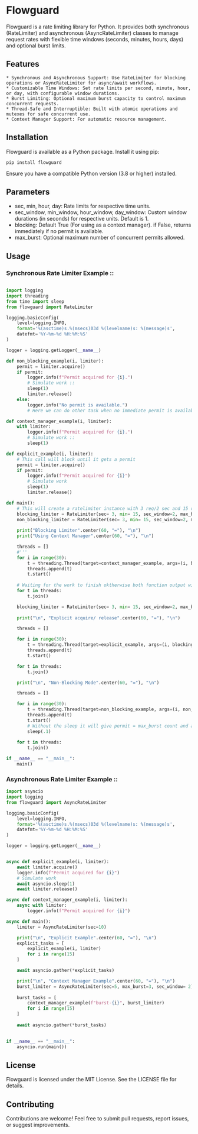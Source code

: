 # Flowguard

Flowguard is a rate limiting library for Python. It provides both synchronous (RateLimiter) 
and asynchronous (AsyncRateLimiter) classes to manage request rates with flexible time windows (seconds, minutes, 
hours, days) and optional burst limits.

## Features
    * Synchronous and Asynchronous Support: Use RateLimiter for blocking operations or AsyncRateLimiter for async/await workflows.
    * Customizable Time Windows: Set rate limits per second, minute, hour, or day, with configurable window durations.
    * Burst Limiting: Optional maximum burst capacity to control maximum concurrent requests.
    * Thread-Safe and Interruptible: Built with atomic operations and mutexes for safe concurrent use.
    * Context Manager Support: For automatic resource management.

## Installation

Flowguard is available as a Python package. Install it using pip:

```shell
pip install flowguard
```
Ensure you have a compatible Python version (3.8 or higher) installed.

## Parameters

* sec, min, hour, day: Rate limits for respective time units.
* sec_window, min_window, hour_window, day_window: Custom window durations (in seconds) for respective units. Default is 1.
* blocking: Default True (For using as a context manager). if False, returns immediately if no permit is available.
* max_burst: Optional maximum number of concurrent permits allowed.

## Usage

### Synchronous Rate Limiter Example :: 

```python

import logging
import threading
from time import sleep
from flowguard import RateLimiter

logging.basicConfig(
    level=logging.INFO,
    format='%(asctime)s.%(msecs)03d %(levelname)s: %(message)s',
    datefmt='%Y-%m-%d %H:%M:%S'
)

logger = logging.getLogger(__name__)

def non_blocking_example(i, limiter):
    permit = limiter.acquire()
    if permit:
        logger.info(f"Permit acquired for {i}.")
        # Simulate work ::
        sleep(1)
        limiter.release()
    else:
        logger.info("No permit is available.")
        # Here we can do other task when no immediate permit is available

def context_manager_example(i, limiter):
    with limiter:
        logger.info(f"Permit acquired for {i}.")
        # Simulate work ::
        sleep(1)

def explicit_example(i, limiter):
    # This call will block until it gets a permit
    permit = limiter.acquire()
    if permit:
        logger.info(f"Permit acquired for {i}")
        # Simulate work
        sleep(1)
        limiter.release()

def main():
    # This will create a ratelimiter instance with 3 req/2 sec and 15 req/min with a max allowed concurrent req = 2
    blocking_limiter = RateLimiter(sec= 3, min= 15, sec_window=2, max_burst= 2)
    non_blocking_limiter = RateLimiter(sec= 3, min= 15, sec_window=2, max_burst= 2, blocking=False)
    
    print("Blocking Limiter".center(60, "="), "\n")    
    print("Using Context Manager".center(60, "="), "\n")

    threads = []
    #'''
    for i in range(30):
        t = threading.Thread(target=context_manager_example, args=(i, blocking_limiter), daemon= True)
        threads.append(t)
        t.start()
    
    # Waiting for the work to finish oktherwise both function output will be mixed
    for t in threads:
        t.join()

    blocking_limiter = RateLimiter(sec= 3, min= 15, sec_window=2, max_burst= 2)
    
    print("\n", "Explicit acquire/ release".center(60, "="), "\n")

    threads = []

    for i in range(30):
        t = threading.Thread(target=explicit_example, args=(i, blocking_limiter), daemon= True)
        threads.append(t)
        t.start()

    for t in threads:
        t.join()

    print("\n", "Non-Blocking Mode".center(60, "="), "\n")

    threads = []

    for i in range(30):
        t = threading.Thread(target=non_blocking_example, args=(i, non_blocking_limiter), daemon= True)
        threads.append(t)
        t.start()
        # Without the sleep it will give permit = max_burst count and all other threads will failed to acquire any permit
        sleep(.1)
    
    for t in threads:
        t.join()

if __name__ == "__main__":
    main()


```
### Asynchronous Rate Limiter Example :: 

```python
import asyncio
import logging
from flowguard import AsyncRateLimiter

logging.basicConfig(
    level=logging.INFO,
    format='%(asctime)s.%(msecs)03d %(levelname)s: %(message)s',
    datefmt='%Y-%m-%d %H:%M:%S'
)

logger = logging.getLogger(__name__)


async def explicit_example(i, limiter):
    await limiter.acquire()
    logger.info(f"Permit acquired for {i}")
    # Simulate work 
    await asyncio.sleep(1)
    await limiter.release()

async def context_manager_example(i, limiter):
    async with limiter:
        logger.info(f"Permit acquired for {i}")

async def main():
    limiter = AsyncRateLimiter(sec=10)

    print("\n", "Explicit Example".center(60, "="), "\n")
    explicit_tasks = [
        explicit_example(i, limiter) 
        for i in range(15)  
    ]

    await asyncio.gather(*explicit_tasks)

    print("\n", "Context Manager Example".center(60, "="), "\n")
    burst_limiter = AsyncRateLimiter(sec=5, max_burst=3, sec_window= 2)
    
    burst_tasks = [
        context_manager_example(f"burst-{i}", burst_limiter)
        for i in range(15)  
    ]
    
    await asyncio.gather(*burst_tasks)
    

if __name__ == "__main__":
    asyncio.run(main())

```

## License
Flowguard is licensed under the MIT License. See the LICENSE file for details.

## Contributing
Contributions are welcome! Feel free to submit pull requests, report issues, or suggest improvements.
